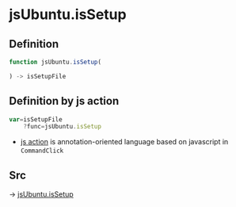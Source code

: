 # jsUbuntu.isSetup

## Definition

```js.js
function jsUbuntu.isSetup(

) -> isSetupFile
```


## Definition by js action

```js.js
var=isSetupFile
	?func=jsUbuntu.isSetup

```

- [js action](#) is annotation-oriented language based on javascript in `CommandClick`



## Src

-> [jsUbuntu.isSetup](https://github.com/puutaro/CommandClick/blob/master/app/src/main/java/com/puutaro/commandclick/fragment_lib/terminal_fragment/js_interface/JsUbuntu.kt#L222)


